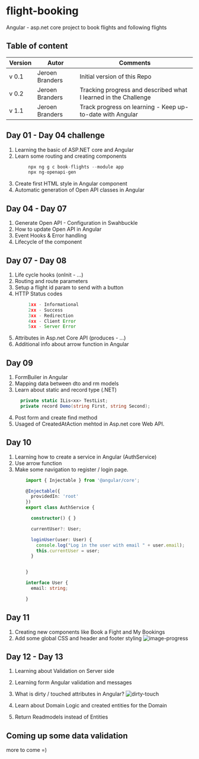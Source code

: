 # flight-booking
Angular - asp.net core project to book flights and following flights

## Table of content
Version      | Autor        | Comments                 |
------------ | -------------|--------------------------|
v 0.1 | Jeroen Branders  | Initial version of this Repo
v 0.2 | Jeroen Branders | Tracking progress and described what I learned in the Challenge
v 1.1 | Jeroen Branders | Track progress on learning - Keep up-to-date with Angular

## Day 01 - Day 04 challenge
1) Learning the basic of ASP.NET core and Angular
2) Learn some routing and creating components
   ```javascript
        npx ng g c book-flights --module app
        npx ng-openapi-gen
    ```
3) Create first HTML style in Angular component
4) Automatic generation of Open API classes in Angular 

## Day 04 - Day 07
1) Generate Open API - Configuration in Swahbuckle
2) How to update Open API in Angular
3) Event Hooks & Error handling
4) Lifecycle of the component

## Day 07 - Day 08
1) Life cycle hooks (onInit - ...)
2) Routing and route parameters
3) Setup a flight id param to send with a button
4) HTTP Status codes
   ```javascript
        1xx - Informational
        2xx - Success
        3xx - Redirection
        4xx - Client Error
        5xx - Server Error        
   ```
5) Attributes in Asp.net Core API (produces - ...)
6) Additional info about arrow function in Angular

## Day 09
1) FormBuiler in Angular
2) Mapping data between dto and rm models
3) Learn about static and record type (.NET)
   ```C#
     private static ILis<xx> TestList;
     private record Demo(string First, string Second);
   ```
4) Post form and create find method
5) Usaged of CreatedAtAction mehtod in Asp.net core Web API.

## Day 10
1) Learning how to create a service in Angular (AuthService)
2) Use arrow function
3) Make some navigation to register / login page.
    ```typescript
        import { Injectable } from '@angular/core';

        @Injectable({
          providedIn: 'root'
        })
        export class AuthService {

          constructor() { }

          currentUser?: User;

          loginUser(user: User) {
            console.log("Log in the user with email " + user.email);
            this.currentUser = user;
          }


        }

        interface User {
          email: string;

        }     
   ```
## Day 11
1) Creating new components like Book a Fight and My Bookings
2) Add some global CSS and header and footer styling
![image-progress](https://user-images.githubusercontent.com/78689165/182468280-5bbf049a-c75a-4303-9a05-ae94adf130fd.png)

## Day 12 - Day 13
1) Learning about Validation on Server side
2) Learning form Angular validation and messages
3) What is dirty / touched attributes in Angular?
![dirty-touch](https://user-images.githubusercontent.com/78689165/182949172-af4f8df4-a78c-4847-8203-18d0e849a0ca.png)

4) Learn about Domain Logic and created entities for the Domain
5) Return Readmodels instead of Entities

## Coming up some data validation
more to come =)
